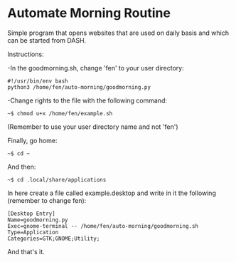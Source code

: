 # Automate Morning Routine

Simple program that opens websites that are used on daily basis and which can be started from DASH.

Instructions:

-In the goodmorning.sh, change 'fen' to your user directory:

	#!/usr/bin/env bash
	python3 /home/fen/auto-morning/goodmorning.py

-Change rights to the file with the following command:

	~$ chmod u+x /home/fen/example.sh
	
(Remember to use your user directory name and not 'fen')

Finally, go home:

	~$ cd ~
	
And then:

	~$ cd .local/share/applications

In here create a file called example.desktop and write in it the following (remember to change fen):

	[Desktop Entry]
	Name=goodmorning.py
	Exec=gnome-terminal -- /home/fen/auto-morning/goodmorning.sh
	Type=Application
	Categories=GTK;GNOME;Utility;

And that's it.

